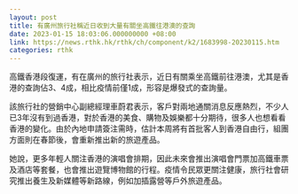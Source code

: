 ```yaml
---
layout: post
title: 有廣州旅行社稱近日收到大量有關坐高鐵往港澳的查詢
date: 2023-01-15 18:03:06.000000000 +08:00
link: https://news.rthk.hk/rthk/ch/component/k2/1683998-20230115.htm
categories: rthk
---
```


高鐵香港段復運，有在廣州的旅行社表示，近日有關乘坐高鐵前往港澳，尤其是香港的查詢佔3、4成，相比疫情前僅1成，形容是爆發式的查詢量。

該旅行社的營銷中心副總經理車蔚君表示，客戶對兩地通關消息反應熱烈，不少人已3年沒有到過香港，對於香港的美食、購物及娛樂都十分期待，很多人也想看看香港的變化。由於內地申請簽注需時，估計本周將有首批客人到香港自由行，組團方面則在春節後，會重新推出新的旅遊產品。

她說，更多年輕人關注香港的演唱會排期，因此未來會推出演唱會門票加高鐵車票及酒店等套餐，也會推出遊覽博物館的行程。疫情令民眾更關注健康，旅行社會研究推出養生及新媒體等新路線，例如加插露營等戶外旅遊產品。

